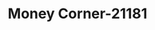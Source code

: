 ---
f_zip-code: 33903
f_state-code: FL
title: Money Corner-21181
f_phone: 239-652-0747
f_city-only: Fort Myers
f_address: 4085 Hancock Bridge Pkwy North Fort Myers
f_location-unique-id: '21181'
slug: money-corner-21181
updated-on: '2024-05-30T13:46:58.046Z'
created-on: '2024-05-30T13:36:59.803Z'
published-on: '2024-05-30T13:54:32.469Z'
f_city-state: cms/city/fort-myers-fl.md
f_company: cms/company/money-corner.md
f_state: cms/state/florida.md
layout: '[payday-loan].html'
tags: payday-loan
---